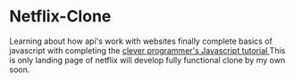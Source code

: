 # Netflix-Clone
Learning about how api's work with websites finally complete basics of javascript with completing the <a href="https://youtu.be/lI1ae4REbFM">clever programmer's Javascript tutorial </a>
This is only landing page of netflix will develop fully functional clone by my own soon.
